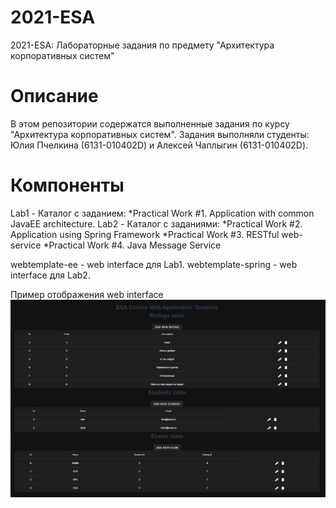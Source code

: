 # 2021-ESA
2021-ESA: Лабораторные задания по предмету "Архитектура корпоративных систем"

# Описание
В этом репозитории содержатся выполненные задания по курсу "Архитектура корпоративных систем". Задания выполняли студенты: Юлия Пчелкина (6131-010402D) и Алексей Чаплыгин (6131-010402D).

# Компоненты
Lab1 - Каталог с заданием:
*Practical Work #1. Application with common JavaEE architecture.
Lab2 - Каталог с заданиями:
*Practical Work #2. Application using Spring Framework
*Practical Work #3. RESTful web-service
*Practical Work #4. Java Message Service

webtemplate-ee - web interface для Lab1.
webtemplate-spring - web interface для Lab2.

Пример отображения web interface
![GUI](/Lab1/others/proof_img.png "GUI")